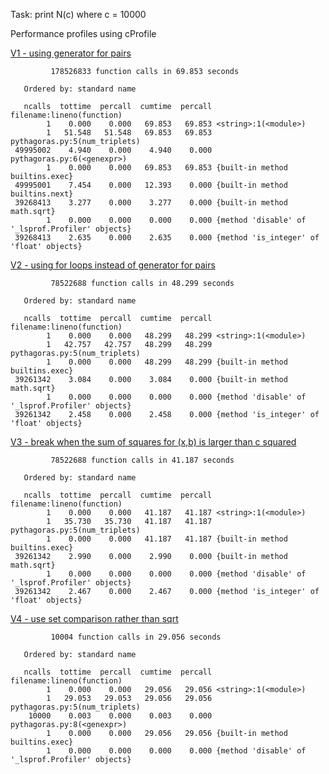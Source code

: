 Task: print N(c) where c = 10000

Performance profiles using cProfile

[V1 - using generator for pairs](https://github.com/starkcoffee/maths/commit/b41704ecb8b75f1c7b5b1ebaa35b2ccd2a86da22)

```
         178526833 function calls in 69.853 seconds

   Ordered by: standard name

   ncalls  tottime  percall  cumtime  percall filename:lineno(function)
        1    0.000    0.000   69.853   69.853 <string>:1(<module>)
        1   51.548   51.548   69.853   69.853 pythagoras.py:5(num_triplets)
 49995002    4.940    0.000    4.940    0.000 pythagoras.py:6(<genexpr>)
        1    0.000    0.000   69.853   69.853 {built-in method builtins.exec}
 49995001    7.454    0.000   12.393    0.000 {built-in method builtins.next}
 39268413    3.277    0.000    3.277    0.000 {built-in method math.sqrt}
        1    0.000    0.000    0.000    0.000 {method 'disable' of '_lsprof.Profiler' objects}
 39268413    2.635    0.000    2.635    0.000 {method 'is_integer' of 'float' objects}
```

[V2 - using for loops instead of generator for pairs](https://github.com/starkcoffee/maths/commit/c113cebbbcb749379d70087cd4fcff9df949e81a)

```
         78522688 function calls in 48.299 seconds

   Ordered by: standard name

   ncalls  tottime  percall  cumtime  percall filename:lineno(function)
        1    0.000    0.000   48.299   48.299 <string>:1(<module>)
        1   42.757   42.757   48.299   48.299 pythagoras.py:5(num_triplets)
        1    0.000    0.000   48.299   48.299 {built-in method builtins.exec}
 39261342    3.084    0.000    3.084    0.000 {built-in method math.sqrt}
        1    0.000    0.000    0.000    0.000 {method 'disable' of '_lsprof.Profiler' objects}
 39261342    2.458    0.000    2.458    0.000 {method 'is_integer' of 'float' objects}
```

[V3 - break when the sum of squares for (x,b) is larger than c squared](https://github.com/starkcoffee/maths/commit/62e053750e3fcd9a256bc57a1f5f843f93e381e9)

```
         78522688 function calls in 41.187 seconds

   Ordered by: standard name

   ncalls  tottime  percall  cumtime  percall filename:lineno(function)
        1    0.000    0.000   41.187   41.187 <string>:1(<module>)
        1   35.730   35.730   41.187   41.187 pythagoras.py:5(num_triplets)
        1    0.000    0.000   41.187   41.187 {built-in method builtins.exec}
 39261342    2.990    0.000    2.990    0.000 {built-in method math.sqrt}
        1    0.000    0.000    0.000    0.000 {method 'disable' of '_lsprof.Profiler' objects}
 39261342    2.467    0.000    2.467    0.000 {method 'is_integer' of 'float' objects}
```

[V4 - use set comparison rather than sqrt](https://github.com/starkcoffee/maths/commit/8a9d24e55c12f8422e4ef58b8da90b78ff70a772)

```
         10004 function calls in 29.056 seconds

   Ordered by: standard name

   ncalls  tottime  percall  cumtime  percall filename:lineno(function)
        1    0.000    0.000   29.056   29.056 <string>:1(<module>)
        1   29.053   29.053   29.056   29.056 pythagoras.py:5(num_triplets)
    10000    0.003    0.000    0.003    0.000 pythagoras.py:8(<genexpr>)
        1    0.000    0.000   29.056   29.056 {built-in method builtins.exec}
        1    0.000    0.000    0.000    0.000 {method 'disable' of '_lsprof.Profiler' objects}
```

